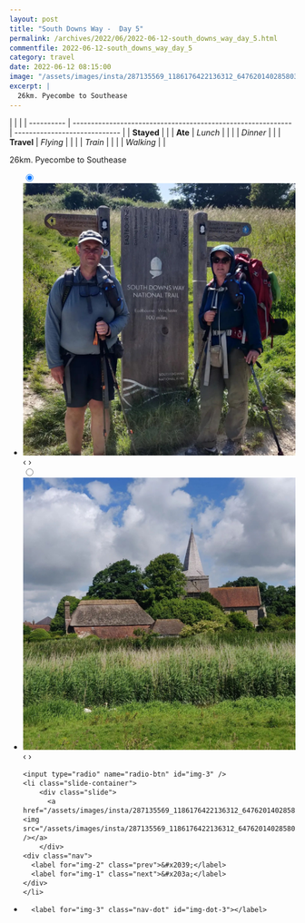 ```yaml
---
layout: post
title: "South Downs Way -  Day 5"
permalink: /archives/2022/06/2022-06-12-south_downs_way_day_5.html
commentfile: 2022-06-12-south_downs_way_day_5
category: travel
date: 2022-06-12 08:15:00
image: "/assets/images/insta/287135569_1186176422136312_647620140285803823_n_17997991000457428.webp"
excerpt: |
  26km. Pyecombe to Southease
---
```


|            |                                                              |
| ---------- | ------------------------------------------------------------ | ----------------------------- |
| **Stayed** |  |
| **Ate**    | _Lunch_                                                      |          |
|            | _Dinner_                                                     |          |
| **Travel** | _Flying_                                                     |          |
|            | _Train_                                                      |          |
|            | _Walking_                                                    |          |


26km. Pyecombe to Southease


<ul class="slides">
    <input type="radio" name="radio-btn" id="img-1" checked="checked" />
    <li class="slide-container">
        <div class="slide">
          <a href="/assets/images/insta/287325693_132365949424039_5223019539074902566_n_17934733346194633.webp"><img src="/assets/images/insta/287325693_132365949424039_5223019539074902566_n_17934733346194633.webp" /></a>
        </div>
    <div class="nav">
      <label for="img-3" class="prev">&#x2039;</label>
      <label for="img-2" class="next">&#x203a;</label>
    </div>
    </li>
        <input type="radio" name="radio-btn" id="img-2"  />
    <li class="slide-container">
        <div class="slide">
          <a href="/assets/images/insta/287197493_994762254567829_3715386903190412975_n_17966047591657776.webp"><img src="/assets/images/insta/287197493_994762254567829_3715386903190412975_n_17966047591657776.webp" /></a>
        </div>
    <div class="nav">
      <label for="img-1" class="prev">&#x2039;</label>
      <label for="img-3" class="next">&#x203a;</label>
    </div>
    </li>
    
    <input type="radio" name="radio-btn" id="img-3" />
    <li class="slide-container">
        <div class="slide">
          <a href="/assets/images/insta/287135569_1186176422136312_647620140285803823_n_17997991000457428.webp"><img src="/assets/images/insta/287135569_1186176422136312_647620140285803823_n_17997991000457428.webp" /></a>
        </div>
    <div class="nav">
      <label for="img-2" class="prev">&#x2039;</label>
      <label for="img-1" class="next">&#x203a;</label>
    </div>
    </li>
			
<li class="nav-dots">
      <label for="img-1" class="nav-dot" id="img-dot-1"></label>
      <label for="img-2" class="nav-dot" id="img-dot-2"></label>

      <label for="img-3" class="nav-dot" id="img-dot-3"></label>

</li>
</ul>        
             

		